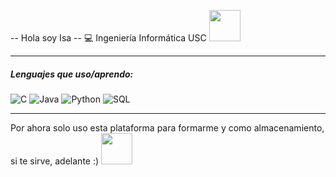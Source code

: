 
-- Hola soy Isa
-- 💻 Ingeniería Informática USC    <img src="https://media.giphy.com/media/mGcNjsfWAjY5AEZNw6/giphy.gif" width="50"></h2>

-------------------------------------------

##### Lenguajes que uso/aprendo: 
![C](https://img.shields.io/badge/-C-000000?style=flat&logo=c)
![Java](https://img.shields.io/badge/-Java-000000?style=flat&logo=java)
![Python](https://img.shields.io/badge/-Python-000000?style=flat&logo=python)
![SQL](https://img.shields.io/badge/-SQL-000000?style=flat&logo=postgresql)

---------------------------------------------

Por ahora solo uso esta plataforma para formarme y como almacenamiento, si te sirve, adelante :) <img src="https://media.giphy.com/media/VgCDAzcKvsR6OM0uWg/giphy.gif" width="50">  
